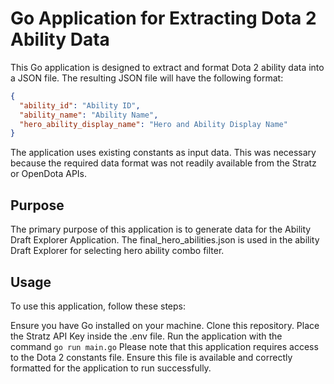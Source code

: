 # Go Application for Extracting Dota 2 Ability Data

This Go application is designed to extract and format Dota 2 ability data into a JSON file. The resulting JSON file will have the following format:

```json
{
  "ability_id": "Ability ID",
  "ability_name": "Ability Name",
  "hero_ability_display_name": "Hero and Ability Display Name"
}
```

The application uses existing constants as input data. This was necessary because the required data format was not readily available from the Stratz or OpenDota APIs.

## Purpose
The primary purpose of this application is to generate data for the Ability Draft Explorer Application. The final_hero_abilities.json is used in the ability Draft Explorer for selecting hero ability combo filter.

## Usage
To use this application, follow these steps:

Ensure you have Go installed on your machine.
Clone this repository.
Place the Stratz API Key inside the .env file.
Run the application with the command 
```go run main.go```
Please note that this application requires access to the Dota 2 constants file. Ensure this file is available and correctly formatted for the application to run successfully.